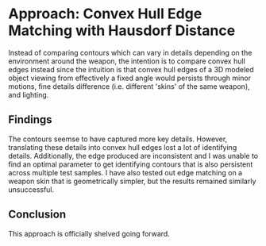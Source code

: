# Approach: Convex Hull Edge Matching with Hausdorf Distance 
Instead of comparing contours which can vary in details depending on the environment around the weapon, the intention is to compare convex hull edges instead since the intuition is that convex hull edges of a 3D modeled object viewing from effectively a fixed angle would persists through minor motions, fine details difference (i.e. different 'skins' of the same weapon), and lighting. 

## Findings
The contours seemse to have captured more key details. However, translating these details into convex hull edges lost a lot of identifying details. Additionally, the edge produced are inconsistent and I was unable to find an optimal parameter to get identifying contours that is also persistent across multiple test samples. I have also tested out edge matching on a weapon skin that is geometrically simpler, but the results remained similarly unsuccessful. 

## Conclusion
This approach is officially shelved going forward.
